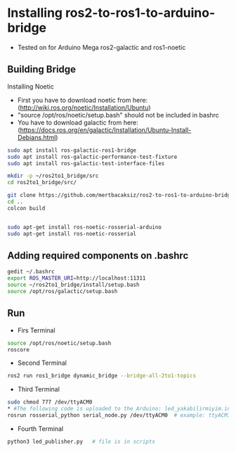 # Installing ros2-to-ros1-to-arduino-bridge 
* Tested on for Arduino Mega ros2-galactic and ros1-noetic 

Building Bridge
--------------
Installing Noetic
* First you have to download noetic from here: (http://wiki.ros.org/noetic/Installation/Ubuntu)
* "source /opt/ros/noetic/setup.bash" should not be included in bashrc
* You have to download galactic from here: (https://docs.ros.org/en/galactic/Installation/Ubuntu-Install-Debians.html)
```sh
sudo apt install ros-galactic-ros1-bridge
sudo apt install ros-galactic-performance-test-fixture
sudo apt install ros-galactic-test-interface-files

mkdir -p ~/ros2to1_bridge/src
cd ros2to1_bridge/src/

git clone https://github.com/mertbacaksiz/ros2-to-ros1-to-arduino-bridge.git
cd ..
colcon build


sudo apt-get install ros-noetic-rosserial-arduino
sudo apt-get install ros-noetic-rosserial
```
Adding required components on .bashrc
--------------
```sh
gedit ~/.bashrc 
export ROS_MASTER_URI=http://localhost:11311
source ~/ros2to1_bridge/install/setup.bash
source /opt/ros/galactic/setup.bash
```
Run
--------------
* Firs Terminal
```sh
source /opt/ros/noetic/setup.bash
roscore
```
* Second Terminal
```sh
ros2 run ros1_bridge dynamic_bridge --bridge-all-2to1-topics
```
* Third Terminal
```sh
sudo chmod 777 /dev/ttyACM0
* #The following code is uploaded to the Arduino: led_yakabilirmiyim.ino
rosrun rosserial_python serial_node.py /dev/ttyACM0  # example: ttyACM1, ttyACM0
```
* Fourth Terminal
```sh
python3 led_publisher.py   # file is in scripts
```

